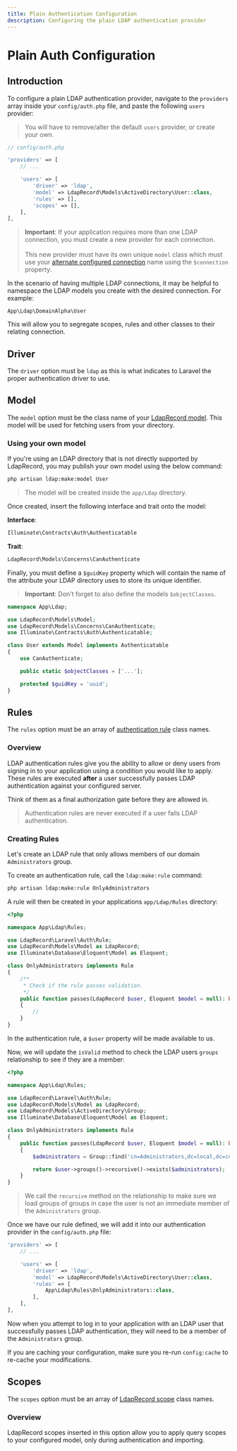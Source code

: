 ```yaml
---
title: Plain Authentication Configuration
description: Configuring the plain LDAP authentication provider
---
```


# Plain Auth Configuration

## Introduction

To configure a plain LDAP authentication provider, navigate to the `providers` array
inside your `config/auth.php` file, and paste the following `users` provider:

> You will have to remove/alter the default `users` provider, or create your own.

```php
// config/auth.php

'providers' => [
    // ...

    'users' => [
        'driver' => 'ldap',
        'model' => LdapRecord\Models\ActiveDirectory\User::class,
        'rules' => [],
        'scopes' => [],
    ],
],
```

> **Important**: If your application requires more than one LDAP connection, you
> must create a new provider for each connection.
> <br/><br/>
> This new provider must have its own unique `model` class which must use your
> [alternate configured connection](/docs/core/v3/models#connections) name
> using the `$connection` property.

In the scenario of having multiple LDAP connections, it may be helpful to namespace the LDAP models
you create with the desired connection. For example:

```text
App\Ldap\DomainAlpha\User
```

This will allow you to segregate scopes, rules and other classes to their relating connection.

## Driver

The `driver` option must be `ldap` as this is what indicates to Laravel the proper authentication driver to use.

## Model

The `model` option must be the class name of your [LdapRecord model](/docs/core/v3/models). This model will be used
for fetching users from your directory.

### Using your own model

If you're using an LDAP directory that is not directly supported by
LdapRecord, you may publish your own model using the below command:

```bash
php artisan ldap:make:model User
```

> The model will be created inside the `app/Ldap` directory.

Once created, insert the following interface and trait onto the model:

**Interface**:

```php
Illuminate\Contracts\Auth\Authenticatable
```

**Trait**:

```php
LdapRecord\Models\Concerns\CanAuthenticate
```

Finally, you must define a `$guidKey` property which will contain the name of
the attribute your LDAP directory uses to store its unique identifier.

> **Important**: Don't forget to also define the models `$objectClasses`.

```php
namespace App\Ldap;

use LdapRecord\Models\Model;
use LdapRecord\Models\Concerns\CanAuthenticate;
use Illuminate\Contracts\Auth\Authenticatable;

class User extends Model implements Authenticatable
{
    use CanAuthenticate;

    public static $objectClasses = ['...'];

    protected $guidKey = 'uuid';
}
```

## Rules

The `rules` option must be an array of [authentication rule](#rules) class names.

### Overview

LDAP authentication rules give you the ability to allow or deny users from signing in to your
application using a condition you would like to apply. These rules are executed **after**
a user successfully passes LDAP authentication against your configured server.

Think of them as a final authorization gate before they are allowed in.

> Authentication rules are never executed if a user fails LDAP authentication.

### Creating Rules

Let's create an LDAP rule that only allows members of our domain `Administrators` group.

To create an authentication rule, call the `ldap:make:rule` command:

```bash
php artisan ldap:make:rule OnlyAdministrators
```

A rule will then be created in your applications `app/Ldap/Rules` directory:

```php
<?php

namespace App\Ldap\Rules;

use LdapRecord\Laravel\Auth\Rule;
use LdapRecord\Models\Model as LdapRecord;
use Illuminate\Database\Eloquent\Model as Eloquent;

class OnlyAdministrators implements Rule
{
    /**
     * Check if the rule passes validation.
     */
    public function passes(LdapRecord $user, Eloquent $model = null): bool
    {
        //
    }
}
```

In the authentication rule, a `$user` property will be made available to us.

Now, we will update the `isValid` method to check the LDAP users `groups` relationship to see if they are a member:

```php
<?php

namespace App\Ldap\Rules;

use LdapRecord\Laravel\Auth\Rule;
use LdapRecord\Models\Model as LdapRecord;
use LdapRecord\Models\ActiveDirectory\Group;
use Illuminate\Database\Eloquent\Model as Eloquent;

class OnlyAdministrators implements Rule
{
    public function passes(LdapRecord $user, Eloquent $model = null): bool
    {
        $administrators = Group::find('cn=Administrators,dc=local,dc=com');

        return $user->groups()->recursive()->exists($administrators);
    }
}
```

> We call the `recursive` method on the relationship to make sure we load groups of
> groups in case the user is not an immediate member of the `Administrators` group.

Once we have our rule defined, we will add it into our authentication provider in the `config/auth.php` file:

```php
'providers' => [
    // ...

    'users' => [
        'driver' => 'ldap',
        'model' => LdapRecord\Models\ActiveDirectory\User::class,
        'rules' => [
            App\Ldap\Rules\OnlyAdministrators::class,
        ],
    ],
],
```

Now when you attempt to log in to your application with an LDAP user that successfully passes
LDAP authentication, they will need to be a member of the `Administrators` group.

If you are caching your configuration, make sure you re-run `config:cache` to re-cache your modifications.

## Scopes

The `scopes` option must be an array of [LdapRecord scope](/docs/core/v3/model-scopes.md) class names.

### Overview

LdapRecord scopes inserted in this option allow you to apply query scopes to your configured model, only during authentication and importing.